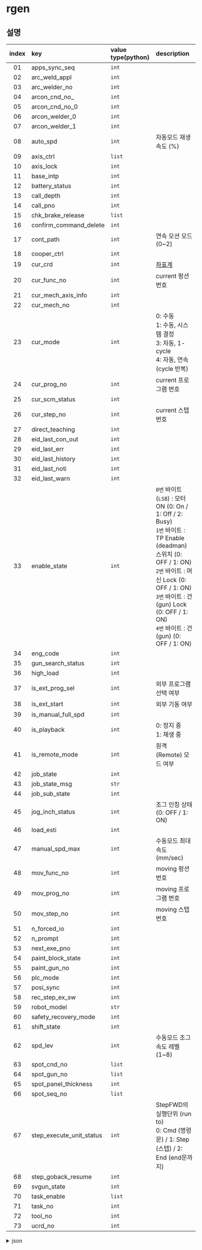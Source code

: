 # rgen
## 설명
|index|key|value type(python)|description|
|:---:|:---|:---|:---|
|01|apps_sync_seq|`int`||
|02|arc_weld_appl|`int`||
|03|arc_welder_no|`int`||
|04|arcon_cnd_no_|`int`|
|05|arcon_cnd_no_0|`int`||
|06|arcon_welder_0|`int`||
|07|arcon_welder_1|`int`||
|08|auto_spd|`int`|자동모드 재생 속도 (%)|
|09|axis_ctrl|`list`||
|10|axis_lock|`int`||
|11|base_intp|`int`||
|12|battery_status|`int`||
|13|call_depth|`int`||
|14|call_pno|`int`||
|15|chk_brake_release|`list`||
|16|confirm_command_delete|`int`||
|17|cont_path|`int`|연속 모션 모드 (0~2)|
|18|cooper_ctrl|`int`||
|19|cur_crd|`int`|[좌표계](/7-schema/crdsys.md)|
|20|cur_func_no|`int`|current 펑션 번호|
|21|cur_mech_axis_info|`int`||
|22|cur_mech_no|`int`||
|23|cur_mode|`int`|0: 수동<br>1: 수동, 시스템 결정<br>3: 자동, 1-cycle<br>4: 자동, 연속 (cycle 반복)|
|24|cur_prog_no|`int`|current 프로그램 번호|
|25|cur_scm_status|`int`||
|26|cur_step_no|`int`|current 스텝 번호|
|27|direct_teaching|`int`||
|28|eid_last_con_out|`int`||
|29|eid_last_err|`int`||
|30|eid_last_history|`int`||
|31|eid_last_noti|`int`||
|32|eid_last_warn|`int`||
|33|enable_state|`int`|`0번` 바이트(`LSB`) : 모터 ON (0: On / 1: Off / 2: Busy) <br> `1번` 바이트 : TP Enable (deadman) 스위치 (0: OFF / 1: ON)<br>`2번` 바이트 : 머신 Lock (0: OFF / 1: ON)<br>`3번` 바이트 : 건(gun) Lock (0: OFF / 1: ON)<br>`4번` 바이트 : 건(gun) (0: OFF / 1: ON)|
|34|eng_code|`int`||
|35|gun_search_status|`int`||
|36|high_load|`int`||
|37|is_ext_prog_sel|`int`|외부 프로그램 선택 여부|
|38|is_ext_start|`int`|외부 기동 여부|
|39|is_manual_full_spd|`int`||
|40|is_playback|`int`|0: 정지 중<br>1: 재생 중|
|41|is_remote_mode|`int`|원격(Remote) 모드 여부|
|42|job_state|`int`||
|43|job_state_msg|`str`||
|44|job_sub_state|`int`||
|45|jog_inch_status|`int`|조그 인칭 상태 (0: OFF / 1: ON)
|46|load_esti|`int`||
|47|manual_spd_max|`int`|수동모드 최대 속도 (mm/sec)|
|48|mov_func_no|`int`|moving 펑션 번호|
|49|mov_prog_no|`int`|moving 프로그램 번호|
|50|mov_step_no|`int`|moving 스텝 번호|
|51|n_forced_io|`int`||
|52|n_prompt|`int`||
|53|next_exe_pno|`int`||
|54|paint_block_state|`int`||
|55|paint_gun_no|`int`||
|56|plc_mode|`int`||
|57|posi_sync|`int`||
|58|rec_step_ex_sw|`int`||
|59|robot_model|`str`||
|60|safety_recovery_mode|`int`||
|61|shift_state|`int`||
|62|spd_lev|`int`|수동모드 조그 속도 레벨 (1~8)|
|63|spot_cnd_no|`list`||
|64|spot_gun_no|`list`||
|65|spot_panel_thickness|`int`||
|66|spot_seq_no|`list`||
|67|step_execute_unit_status|`int`|StepFWD의 실행단위 (run to) <br> 0: Cmd (명령문) / 1: Step (스텝) / 2: End (end문까지)
|68|step_goback_resume|`int`||
|69|svgun_state|`int`||
|70|task_enable|`list`|
|71|task_no|`int`||
|72|tool_no|`int`||
|73|ucrd_no|`int`||




<details><summary>json</summary>

```json
{
    "_type": "JObject",
    "spot_cnd_no": [
        0,
        0,
        0,
        0
    ],
    "cont_path": 1,
    "eng_code": 0,
    "apps_sync_seq": 0,
    "call_pno": -1,
    "cur_mode": 0,
    "is_manual_full_spd": 0,
    "arc_welder_no": 0,
    "is_playback": 0,
    "high_load": 0,
    "spot_gun_no": [
        0,
        0,
        0,
        0
    ],
    "mov_func_no": 2,
    "is_ext_start": 0,
    "is_remote_mode": 0,
    "is_ext_prog_sel": 0,
    "enable_state": 256,
    "arc_weld_appl": 0,
    "manual_spd_max": 190,
    "n_forced_io": 0,
    "posi_sync": 0,
    "eid_last_err": 28203,
    "spd_lev": 1,
    "arcon_welder_0": 0,
    "eid_last_warn": -1,
    "arcon_cnd_no_0": 1,
    "eid_last_noti": 22750,
    "eid_last_history": 18009,
    "job_state": 0,
    "cur_func_no": 2,
    "eid_last_con_out": -1,
    "n_prompt": 0,
    "cur_prog_no": 7003,
    "cur_step_no": 0,
    "mov_prog_no": 7003,
    "task_enable": [
        1,
        0,
        0,
        0,
        0,
        0,
        0,
        0
    ],
    "mov_step_no": 0,
    "axis_lock": 0,
    "task_no": 0,
    "shift_state": 0,
    "call_depth": 0,
    "next_exe_pno": -1,
    "tool_no": 0,
    "auto_spd": 100,
    "job_sub_state": 0,
    "jog_inch_status": 0,
    "spot_seq_no": [
        0,
        0,
        0,
        0
    ],
    "step_execute_unit_status": 0,
    "robot_model": "HH020-03",
    "cur_mech_no": 0,
    "base_intp": 0,
    "cur_mech_axis_info": 63,
    "load_esti": 1,
    "cur_crd": 0,
    "spot_panel_thickness": 0.000000,
    "ucrd_no": 0,
    "gun_search_status": 0,
    "step_goback_resume": 0,
    "job_state_msg": "",
    "cooper_ctrl": 16128,
    "svgun_state": 0,
    "arcon_welder_1": -1,
    "arcon_cnd_no_-1": 1,
    "plc_mode": 1,
    "battery_status": 0,
    "axis_ctrl": [
        1,
        1,
        1,
        1,
        1,
        1,
        1,
        1,
        1,
        1,
        1,
        1,
        1,
        1,
        1,
        1,
        1,
        1,
        1,
        1,
        1,
        1,
        1,
        1,
        1,
        1,
        1,
        1,
        1,
        1,
        1,
        1
    ],
    "paint_gun_no": 0,
    "paint_block_state": 0,
    "confirm_command_delete": 1,
    "direct_teaching": 0,
    "safety_recovery_mode": 0,
    "rec_step_ex_sw": 0,
    "cur_scm_status": 0,
    "chk_brake_release": [
        1,
        1,
        1,
        1,
        1,
        1
    ]
}
```
</details>
